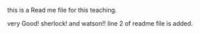 this is a Read me file for this teaching.

very Good! sherlock! and watson!!
line 2 of readme file is added.

